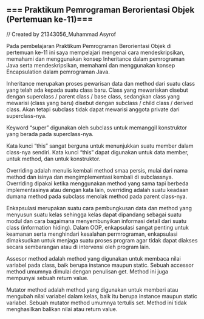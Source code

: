 ## === Praktikum Pemrograman Berorientasi Objek (Pertemuan ke-11)===

// Created by 21343056_Muhammad Asyrof

  Pada pembelajaran Praktikum Pemrograman Berorientasi Objek di pertemuan ke-11 ini saya mempelajari mengenai cara mendeskripsikan, memahami dan menggunakan konsep Inheritance dalam pemrograman Java serta mendeskripsikan, memahami dan menggunakan konsep Encapsulation dalam pemrograman Java.

  Inheritance merupakan proses pewarisan data dan method dari suatu class yang telah ada kepada suatu class baru. Class yang mewariskan disebut dengan superclass / parent class / base class, sedangkan class yang mewarisi (class yang baru) disebut dengan subclass / child class / derived class. Akan tetapi subclass tidak dapat mewarisi anggota private dari superclass-nya. 

  Keyword “super” digunakan oleh subclass untuk memanggil konstruktor yang berada pada superclass-nya.
 
  Kata kunci “this” sangat berguna untuk menunjukkan suatu member dalam class-nya sendiri. Kata kunci “this” dapat digunakan untuk data member, untuk method, dan untuk konstruktor.

  Overriding adalah menulis kembali method smaa persis, mulai dari nama method dan isinya dan mengimplementasi kembali di subclassnya. Overriding dipakai ketika menggunakan method yang sama tapi berbeda implementasinya atau dengan kata lain, overriding adalah suatu keadaan dumana method pada subclass menolak method pada parent class-nya. 

  Enkapsulasi merupakan suatu cara pembungkusan data dan method yang menyusun suatu kelas sehingga kelas dapat dipandang sebagai suatu modul dan cara bagaimana menyembunyikan informasi detail dari suatu class (information hiding). Dalam OOP, enkapsulasi sangat penting untuk keamanan serta menghindari kesalahan permrograman, enkapsulasi dimaksudkan untuk menjaga suatu proses program agar tidak dapat diakses secara sembarangan atau di intervensi oleh program lain.

  Assesor method adalah method yang digunakan untuk membaca nilai variabel pada class, baik berupa instance maupun static. Sebuah accessor method umumnya dimulai dengan penulisan get<namaInstanceVariable>. Method ini juga mempunyai sebuah return value.

  Mutator method adalah method yang digunakan untuk memberi atau mengubah nilai variabel dalam kelas, baik itu berupa instance maupun static variabel. Sebuah mutator method umumnya tertulis  set<namaInstanceVariabel>. Method ini tidak menghasilkan balikan nilai atau return value.
